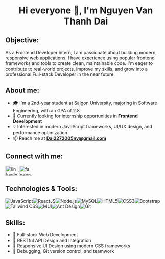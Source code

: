 <h1 align="center">Hi everyone 👋, I'm Nguyen Van Thanh Dai</h1>

<h2 align="left">Objective:</h2>

<p align="left">As a Frontend Developer intern, I am passionate about building modern, responsive web applications. I have experience using popular frontend frameworks and tools to create clean, maintainable code. I'm eager to contribute to real-world projects, improve my skills, and grow into a professional Full-stack Developer in the near future.</p>

<h2 align="left">About me:</h2>

- 🎓 I'm a 2nd-year student at Saigon University, majoring in Software Engineering, with an GPA of 2.8  
- 🚀 Currently looking for internship opportunities in **Frontend Development**  
- 💡 Interested in modern JavaScript frameworks, UI/UX design, and performance optimization  
- 📫 Reach me at **Dai2272005nv@gmail.com**  

<h2 align="left">Connect with me:</h2>

<p align="left">
  <a href="https://linkedin.com/in/your-profile" target="blank">
    <img align="center" src="https://raw.githubusercontent.com/rahuldkjain/github-profile-readme-generator/master/src/images/icons/Social/linked-in-alt.svg" alt="linkedin" height="30" width="40" />
  </a>
  <a href="https://fb.com/thanhdai2005" target="blank">
    <img align="center" src="https://raw.githubusercontent.com/rahuldkjain/github-profile-readme-generator/master/src/images/icons/Social/facebook.svg" alt="facebook" height="30" width="40" />
  </a>
</p>

<h2 align="left"> Technologies & Tools:</h2>

![JavaScript](https://img.shields.io/badge/JavaScript-F7DF1E?style=for-the-badge&logo=javascript&logoColor=black)![ReactJS](https://img.shields.io/badge/React-20232A?style=for-the-badge&logo=react&logoColor=61DAFB)![Node.js](https://img.shields.io/badge/Node.js-339933?style=for-the-badge&logo=nodedotjs&logoColor=white)![MySQL](https://img.shields.io/badge/MySQL-4479A1?style=for-the-badge&logo=mysql&logoColor=white)![HTML5](https://img.shields.io/badge/HTML5-E34F26?style=for-the-badge&logo=html5&logoColor=white)![CSS3](https://img.shields.io/badge/CSS3-1572B6?style=for-the-badge&logo=css3&logoColor=white)![Bootstrap](https://img.shields.io/badge/Bootstrap-7952B3?style=for-the-badge&logo=bootstrap&logoColor=white)![Tailwind CSS](https://img.shields.io/badge/Tailwind_CSS-06B6D4?style=for-the-badge&logo=tailwind-css&logoColor=white)![MUI](https://img.shields.io/badge/MUI-007FFF?style=for-the-badge&logo=mui&logoColor=white)![Ant Design](https://img.shields.io/badge/AntDesign-0170FE?style=for-the-badge&logo=ant-design&logoColor=white)![Git](https://img.shields.io/badge/Git-F05032?style=for-the-badge&logo=git&logoColor=white)


<h2 align="left">Skills:</h2>

- 🧠 Full-stack Web Development  
- 🔗 RESTful API Design and Integration  
- 🎨 Responsive UI Design using modern CSS frameworks  
- 🧰 Debugging, Git version control, and teamwork  

